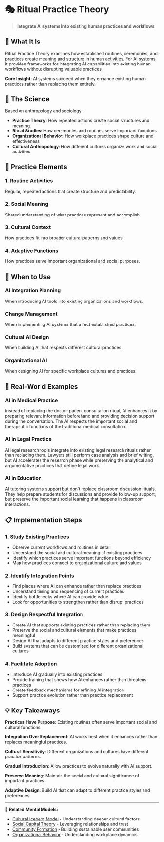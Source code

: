 # 🎭 Ritual Practice Theory

> **Integrate AI systems into existing human practices and workflows**

## 🎯 **What It Is**

Ritual Practice Theory examines how established routines, ceremonies, and practices create meaning and structure in human activities. For AI systems, it provides frameworks for integrating AI capabilities into existing human workflows without disrupting valuable practices.

**Core Insight**: AI systems succeed when they enhance existing human practices rather than replacing them entirely.

## 🧠 **The Science**

Based on anthropology and sociology:

- **Practice Theory**: How repeated actions create social structures and meaning
- **Ritual Studies**: How ceremonies and routines serve important functions
- **Organizational Behavior**: How workplace practices shape culture and effectiveness
- **Cultural Anthropology**: How different cultures organize work and social activities

## 🔄 **Practice Elements**

### **1. Routine Activities**
Regular, repeated actions that create structure and predictability.

### **2. Social Meaning**
Shared understanding of what practices represent and accomplish.

### **3. Cultural Context**
How practices fit into broader cultural patterns and values.

### **4. Adaptive Functions**
How practices serve important organizational and social purposes.

## 🎯 **When to Use**

### **AI Integration Planning**
When introducing AI tools into existing organizations and workflows.

### **Change Management**
When implementing AI systems that affect established practices.

### **Cultural AI Design**
When building AI that respects different cultural practices.

### **Organizational AI**
When designing AI for specific workplace cultures and practices.

## 🚀 **Real-World Examples**

### **AI in Medical Practice**
Instead of replacing the doctor-patient consultation ritual, AI enhances it by preparing relevant information beforehand and providing decision support during the conversation. The AI respects the important social and therapeutic functions of the traditional medical consultation.

### **AI in Legal Practice**
AI legal research tools integrate into existing legal research rituals rather than replacing them. Lawyers still perform case analysis and brief writing, but AI accelerates the research phase while preserving the analytical and argumentative practices that define legal work.

### **AI in Education**
AI tutoring systems support but don't replace classroom discussion rituals. They help prepare students for discussions and provide follow-up support, but preserve the important social learning that happens in classroom interactions.

## 📋 **Implementation Steps**

### **1. Study Existing Practices**
- Observe current workflows and routines in detail
- Understand the social and cultural meaning of existing practices
- Identify which practices serve important functions beyond efficiency
- Map how practices connect to organizational culture and values

### **2. Identify Integration Points**
- Find places where AI can enhance rather than replace practices
- Understand timing and sequencing of current practices
- Identify bottlenecks where AI can provide value
- Look for opportunities to strengthen rather than disrupt practices

### **3. Design Respectful Integration**
- Create AI that supports existing practices rather than replacing them
- Preserve the social and cultural elements that make practices meaningful
- Design AI that adapts to different practice styles and preferences
- Build systems that can be customized for different organizational cultures

### **4. Facilitate Adoption**
- Introduce AI gradually into existing practices
- Provide training that shows how AI enhances rather than threatens practices
- Create feedback mechanisms for refining AI integration
- Support practice evolution rather than practice replacement

## 💡 **Key Takeaways**

**Practices Have Purpose**: Existing routines often serve important social and cultural functions.

**Integration Over Replacement**: AI works best when it enhances rather than replaces meaningful practices.

**Cultural Sensitivity**: Different organizations and cultures have different practice patterns.

**Gradual Introduction**: Allow practices to evolve naturally with AI support.

**Preserve Meaning**: Maintain the social and cultural significance of important practices.

**Adaptive Design**: Build AI that can adapt to different practice styles and preferences.

---

**🔗 Related Mental Models:**
- [Cultural Iceberg Model](./cultural-iceberg-model.md) - Understanding deeper cultural factors
- [Social Capital Theory](./social-capital-theory.md) - Leveraging relationships and trust
- [Community Formation](./community-formation.md) - Building sustainable user communities
- [Organizational Behavior](./organizational-behavior.md) - Understanding workplace dynamics